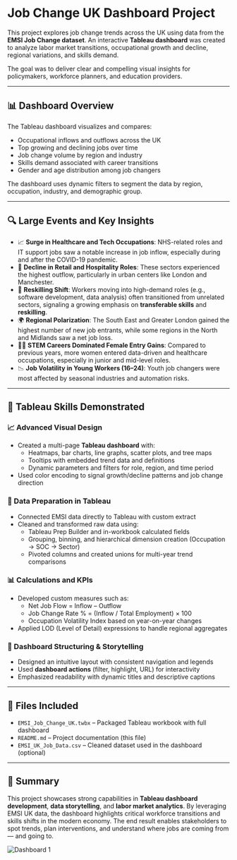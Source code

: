 # Job Change UK Dashboard Project

This project explores job change trends across the UK using data from the **EMSI Job Change dataset**. An interactive **Tableau dashboard** was created to analyze labor market transitions, occupational growth and decline, regional variations, and skills demand.

The goal was to deliver clear and compelling visual insights for policymakers, workforce planners, and education providers.

---

## 📊 Dashboard Overview

The Tableau dashboard visualizes and compares:

- Occupational inflows and outflows across the UK  
- Top growing and declining jobs over time  
- Job change volume by region and industry  
- Skills demand associated with career transitions  
- Gender and age distribution among job changers  

The dashboard uses dynamic filters to segment the data by region, occupation, industry, and demographic group.

---

## 🔍 Large Events and Key Insights

- 📈 **Surge in Healthcare and Tech Occupations**: NHS-related roles and IT support jobs saw a notable increase in job inflow, especially during and after the COVID-19 pandemic.
- 🧯 **Decline in Retail and Hospitality Roles**: These sectors experienced the highest outflow, particularly in urban centers like London and Manchester.
- 🧠 **Reskilling Shift**: Workers moving into high-demand roles (e.g., software development, data analysis) often transitioned from unrelated sectors, signaling a growing emphasis on **transferable skills** and **reskilling**.
- 🌍 **Regional Polarization**: The South East and Greater London gained the highest number of new job entrants, while some regions in the North and Midlands saw a net job loss.
- 👩‍💻 **STEM Careers Dominated Female Entry Gains**: Compared to previous years, more women entered data-driven and healthcare occupations, especially in junior and mid-level roles.
- 📉 **Job Volatility in Young Workers (16–24)**: Youth job changers were most affected by seasonal industries and automation risks.

---

## 🧠 Tableau Skills Demonstrated

### 📈 Advanced Visual Design
- Created a multi-page **Tableau dashboard** with:
  - Heatmaps, bar charts, line graphs, scatter plots, and tree maps  
  - Tooltips with embedded trend data and definitions  
  - Dynamic parameters and filters for role, region, and time period
- Used color encoding to signal growth/decline patterns and job change direction

### 🧹 Data Preparation in Tableau
- Connected EMSI data directly to Tableau with custom extract
- Cleaned and transformed raw data using:
  - Tableau Prep Builder and in-workbook calculated fields  
  - Grouping, binning, and hierarchical dimension creation (Occupation → SOC → Sector)
  - Pivoted columns and created unions for multi-year trend comparisons

### 📊 Calculations and KPIs
- Developed custom measures such as:
  - Net Job Flow = Inflow – Outflow
  - Job Change Rate % = (Inflow / Total Employment) × 100
  - Occupation Volatility Index based on year-on-year changes
- Applied LOD (Level of Detail) expressions to handle regional aggregates

### 🧱 Dashboard Structuring & Storytelling
- Designed an intuitive layout with consistent navigation and legends
- Used **dashboard actions** (filter, highlight, URL) for interactivity
- Emphasized readability with dynamic titles and descriptive captions

---

## 📂 Files Included

- `EMSI_Job_Change_UK.twbx` – Packaged Tableau workbook with full dashboard  
- `README.md` – Project documentation (this file)  
- `EMSI_UK_Job_Data.csv` – Cleaned dataset used in the dashboard (optional)

---

## 📌 Summary

This project showcases strong capabilities in **Tableau dashboard development**, **data storytelling**, and **labor market analytics**. By leveraging EMSI UK data, the dashboard highlights critical workforce transitions and skills shifts in the modern economy. The end result enables stakeholders to spot trends, plan interventions, and understand where jobs are coming from — and going to.

![Dashboard 1](https://github.com/user-attachments/assets/232265f9-3324-448f-b7ae-f802f1857368)


